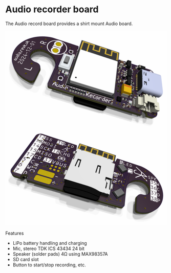 # Audio recorder board

The Audio record board provides a shirt mount Audio board.

![Top](top.png)
![Bottom](bottom.png)

Features

* LiPo battery handling and charging
* Mic, stereo TDK ICS 43434 24 bit
* Speaker (solder pads) 4Ω using MAX98357A
* SD card slot
* Button to start/stop recording, etc.